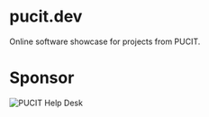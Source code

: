 # pucit.dev
Online software showcase for projects from PUCIT.

# Sponsor
![PUCIT Help Desk](https://pucithd.com/assets/img/main.png "PUCIT Help Desk")
